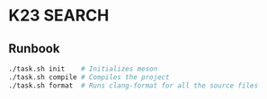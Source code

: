 # K23 SEARCH

## Runbook

```bash
./task.sh init    # Initializes meson
./task.sh compile # Compiles the project
./task.sh format  # Runs clang-format for all the source files
```
